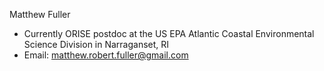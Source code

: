 Matthew Fuller
- Currently ORISE postdoc at the US EPA Atlantic Coastal Environmental Science Division in Narraganset, RI
- Email: matthew.robert.fuller@gmail.com

<!---
matthewrfuller/matthewrfuller is a ✨ special ✨ repository because its `README.md` (this file) appears on your GitHub profile.
You can click the Preview link to take a look at your changes.
--->
